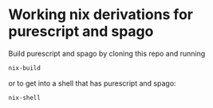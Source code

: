 # Working nix derivations for purescript and spago

Build purescript and spago by cloning this repo and running

```bash
nix-build
```

or to get into a shell that has purescript and spago:

```bash
nix-shell
```
